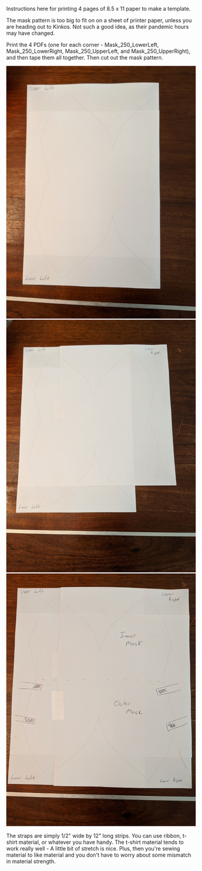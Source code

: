 Instructions here for printing 4 pages of 8.5 x 11 paper to make a template.

The mask pattern is too big to fit on on a sheet of printer paper, unless you are heading out to Kinkos. Not such a good idea, as their pandemic hours may have changed.

Print the 4 PDFs (one for each corner - Mask_250_LowerLeft, Mask_250_LowerRight, Mask_250_UpperLeft, and Mask_250_UpperRight), and then tape them all together. Then cut out the mask pattern. 

![Step 1](Step1_TapeUpperLeftToLowerLeft.png)
![Step 2](Step2_TapeUpperRight.png)
![Step 3](Step3_FinishedTapedTemplate.png)

The straps are simply 1/2" wide by 12" long strips. You can use ribbon, t-shirt material, or whatever you have handy. The t-shirt material tends to work really well - A little bit of stretch is nice. Plus, then you're sewing material to like material and you don't have to worry about some mismatch in material strength.